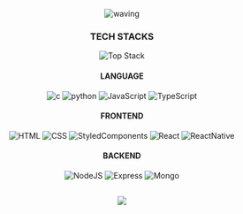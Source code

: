 <div align='center'>
  
![waving](https://capsule-render.vercel.app/api?type=slice&height=200&text=Junseo-Kim&fontSize=80&fontAlignY=50&desc=Welcome%20to%20my%20Github&descAlignY=75&color=gradient)

### TECH STACKS
![Top Stack](https://widget.realdeveloper.pro/api/top?stack=JavaScript,React,Node.js)
  
#### LANGUAGE
![c](https://img.shields.io/badge/C-A8B9CC?style=flat-square&logo=C&logoColor=white)
![python](https://img.shields.io/badge/Python-3776AB?style=flat-square&logo=Python&logoColor=white)
![JavaScript](https://img.shields.io/badge/JavaScript-F7DF1E?style=flat-square&logo=JavaScript&logoColor=black)
![TypeScript](https://img.shields.io/badge/TypeScript-3178C6?style=flat-square&logo=TypeScript&logoColor=black)

#### FRONTEND
![HTML](https://img.shields.io/badge/HTML5-E34F26?style=flat-squaree&logo=HTML5&logoColor=white)
![CSS](https://img.shields.io/badge/CSS3-1572B6?style=flat-square&logo=CSS3&logoColor=white)
![StyledComponents](https://img.shields.io/badge/styled%20components-DB7093?style=flat-square&logo=styled-components&logoColor=white")
![React](https://img.shields.io/badge/-react-61DAFB?style=flat-square&logo=React&logoColor=white)
![ReactNative](https://img.shields.io/badge/React%20Native-61DAFB?style=flat-square&logo=React&logoColor=black)

#### BACKEND
![NodeJS](https://img.shields.io/badge/node.js-339933?style=flat-square&logo=Node.js&logoColor=white)
![Express](https://img.shields.io/badge/express-000000?style=flat-square&logo=express&logoColor=white)
![Mongo](https://img.shields.io/badge/mongoDB-47A248?style=flat-square&logo=MongoDB&logoColor=white)

##
![](http://github-profile-summary-cards.vercel.app/api/cards/most-commit-language?username=js1022003&theme=nord_dark)


</div>


<!--
**js1022003/js1022003** is a ✨ _special_ ✨ repository because its `README.md` (this file) appears on your GitHub profile.

Here are some ideas to get you started:

- 🔭 I’m currently working on ...
- 🌱 I’m currently learning ...
- 👯 I’m looking to collaborate on ...
- 🤔 I’m looking for help with ...
- 💬 Ask me about ...
- 📫 How to reach me: ...
- 😄 Pronouns: ...
- ⚡ Fun fact: ...
-->
